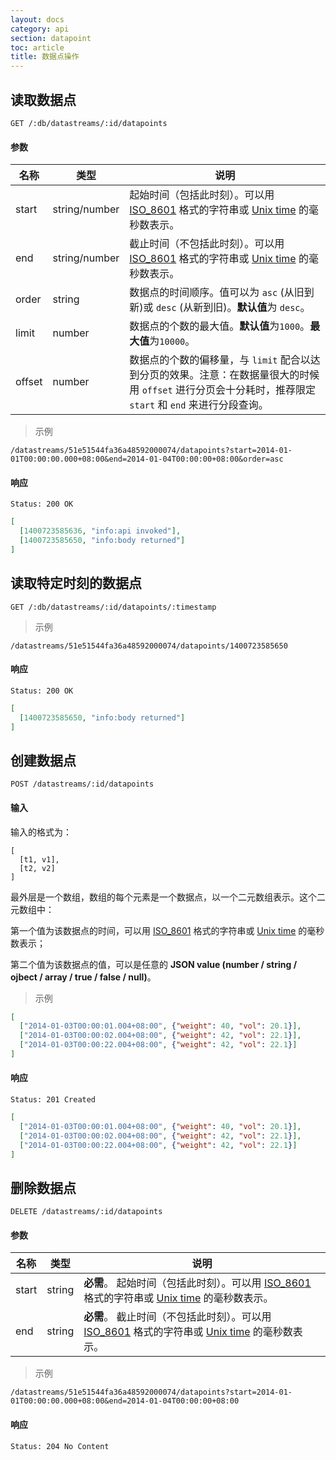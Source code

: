 ```yaml
---
layout: docs
category: api
section: datapoint
toc: article
title: 数据点操作
---
```



## 读取数据点

```
GET /:db/datastreams/:id/datapoints
```

#### 参数
| 名称        | 类型    | 说明 |
| ---------- | ------  | ------------------------------------------------------ |
| start      | string/number | 起始时间（包括此时刻）。可以用 [ISO_8601][iso8601] 格式的字符串或 [Unix time][unix_time] 的毫秒数表示。 |
| end        | string/number | 截止时间（不包括此时刻）。可以用 [ISO_8601][iso8601] 格式的字符串或 [Unix time][unix_time] 的毫秒数表示。 |
| order      | string  | 数据点的时间顺序。值可以为 `asc` (从旧到新)或 `desc` (从新到旧)。**默认值**为 `desc`。 |
| limit      | number | 数据点的个数的最大值。**默认值**为`1000`。**最大值**为`10000`。 |
| offset     | number | 数据点的个数的偏移量，与 `limit` 配合以达到分页的效果。注意：在数据量很大的时候用 `offset` 进行分页会十分耗时，推荐限定 `start` 和 `end` 来进行分段查询。 |

> 示例

```
/datastreams/51e51544fa36a48592000074/datapoints?start=2014-01-01T00:00:00.000+08:00&end=2014-01-04T00:00:00+08:00&order=asc
```

#### 响应

```
Status: 200 OK
```

```json
[
  [1400723585636, "info:api invoked"],
  [1400723585650, "info:body returned"]
]
```

## 读取特定时刻的数据点

```
GET /:db/datastreams/:id/datapoints/:timestamp
```

> 示例

```
/datastreams/51e51544fa36a48592000074/datapoints/1400723585650
```

#### 响应

```
Status: 200 OK
```

```json
[
  [1400723585650, "info:body returned"]
]
```

## 创建数据点

```
POST /datastreams/:id/datapoints
```

#### 输入

输入的格式为：

```
[
  [t1, v1],
  [t2, v2]
]
```

最外层是一个数组，数组的每个元素是一个数据点，以一个二元数组表示。这个二元数组中：

第一个值为该数据点的时间，可以用 [ISO_8601][iso8601] 格式的字符串或 [Unix time][unix_time] 的毫秒数表示；

第二个值为该数据点的值，可以是任意的 **JSON value (number / string / ojbect /  array / true / false / null)**。

> 示例

```json
[
  ["2014-01-03T00:00:01.004+08:00", {"weight": 40, "vol": 20.1}],
  ["2014-01-03T00:00:02.004+08:00", {"weight": 42, "vol": 22.1}],
  ["2014-01-03T00:00:22.004+08:00", {"weight": 42, "vol": 22.1}]
]
```

#### 响应

```
Status: 201 Created
```

```json
[
  ["2014-01-03T00:00:01.004+08:00", {"weight": 40, "vol": 20.1}],
  ["2014-01-03T00:00:02.004+08:00", {"weight": 42, "vol": 22.1}],
  ["2014-01-03T00:00:22.004+08:00", {"weight": 42, "vol": 22.1}]
]
```


## 删除数据点

```
DELETE /datastreams/:id/datapoints
```

#### 参数

| 名称  | 类型 | 说明 |
| ----- | ------ | --- |
| start | string | **必需**。 起始时间（包括此时刻）。可以用 [ISO_8601][iso8601] 格式的字符串或 [Unix time][unix_time] 的毫秒数表示。 |
| end   | string | **必需**。 截止时间（不包括此时刻）。可以用 [ISO_8601][iso8601] 格式的字符串或 [Unix time][unix_time] 的毫秒数表示。 |

> 示例

```
/datastreams/51e51544fa36a48592000074/datapoints?start=2014-01-01T00:00:00.000+08:00&end=2014-01-04T00:00:00+08:00
```

#### 响应

```
Status: 204 No Content
```

[auth]: /docs/v1/basics/auth.html
[unix_time]: http://en.wikipedia.org/wiki/Unix_time
[iso8601]: http://en.wikipedia.org/wiki/ISO_8601
